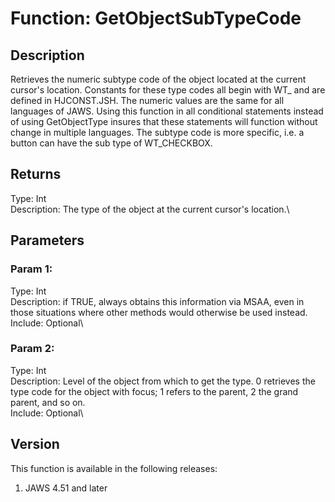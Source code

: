 # Function: GetObjectSubTypeCode

## Description

Retrieves the numeric subtype code of the object located at the current
cursor\'s location. Constants for these type codes all begin with WT\_
and are defined in HJCONST.JSH. The numeric values are the same for all
languages of JAWS. Using this function in all conditional statements
instead of using GetObjectType insures that these statements will
function without change in multiple languages. The subtype code is more
specific, i.e. a button can have the sub type of WT_CHECKBOX.

## Returns

Type: Int\
Description: The type of the object at the current cursor\'s location.\

## Parameters

### Param 1:

Type: Int\
Description: if TRUE, always obtains this information via MSAA, even in
those situations where other methods would otherwise be used instead.\
Include: Optional\

### Param 2:

Type: Int\
Description: Level of the object from which to get the type. 0 retrieves
the type code for the object with focus; 1 refers to the parent, 2 the
grand parent, and so on.\
Include: Optional\

## Version

This function is available in the following releases:

1.  JAWS 4.51 and later

